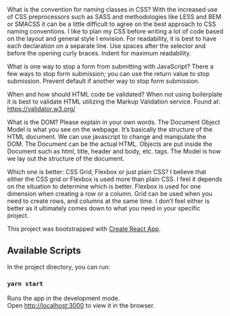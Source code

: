 ##

What is the convention for naming classes in CSS?
With the increased use of CSS preprocessors such as SASS and methodologies like LESS and BEM or SMACSS it can be a little difficult to agree on the best approach to CSS naming conventions. I like to plan my CSS before writing a lot of code based on the layout and general style I envision. For readability, it is best to have each declaration on a separate line. Use spaces after the selector and before the opening curly braces. Indent for maximum readability.

What is one way to stop a form from submitting with JavaScript?
There a few ways to stop form submission; you can use the return value to stop submission. Prevent default if another way to stop form submission.

When and how should HTML code be validated?
When not using boilerplate it is best to validate HTML utilizing the Markup Validation service. Found at: https://validator.w3.org/

What is the DOM? Please explain in your own words.
The Document Object Model is what you see on the webpage. It’s basically the structure of the HTML document. We can use javascript to change and manipulate the DOM. The Document can be the actual HTML. Objects are put inside the Document such as html, title, header and body, etc. tags. The Model is how we lay out the structure of the document.

Which one is better: CSS Grid, Flexbox or just plain CSS?
I believe that either the CSS grid or Flexbox is used more than plain CSS. I feel it depends on the situation to determine which is better. Flexbox is used for one dimension when creating a row or a column. Grid can be used when you need to create rows, and columns at the same time. I don’t feel either is better as it ultimately comes down to what you need in your specific project.

This project was bootstrapped with [Create React App](https://github.com/facebook/create-react-app).

## Available Scripts

In the project directory, you can run:

### `yarn start`

Runs the app in the development mode.<br />
Open [http://localhost:3000](http://localhost:3000) to view it in the browser.

